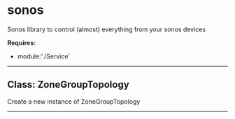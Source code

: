 # sonos

Sonos library to control (almost) everything from your sonos devices

**Requires:**

+ module:'./Service'

* * *

## Class: ZoneGroupTopology

Create a new instance of ZoneGroupTopology

* * *
